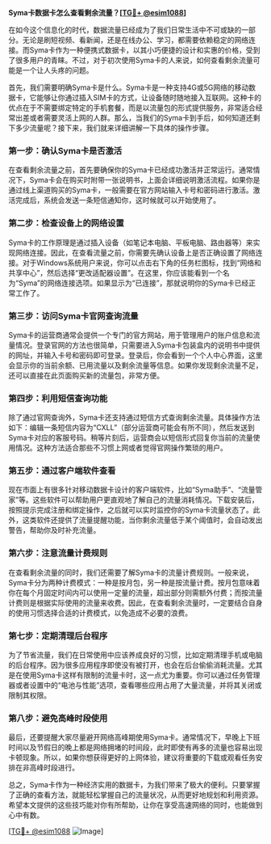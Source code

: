 **Syma卡数据卡怎么查看剩余流量？[[TG💪+ @esim1088](https://t.me/s/esim1088)]**

在如今这个信息化的时代，数据流量已经成为了我们日常生活中不可或缺的一部分。无论是刷短视频、看新闻，还是在线办公、学习，都需要依赖稳定的网络连接。而Syma卡作为一种便携式数据卡，以其小巧便捷的设计和实惠的价格，受到了很多用户的青睐。不过，对于初次使用Syma卡的人来说，如何查看剩余流量可能是一个让人头疼的问题。

首先，我们需要明确Syma卡是什么。Syma卡是一种支持4G或5G网络的移动数据卡，它能够让你通过插入SIM卡的方式，让设备随时随地接入互联网。这种卡的优点在于不需要绑定特定的手机套餐，而是以流量包的形式提供服务，非常适合经常出差或者需要灵活上网的人群。那么，当我们的Syma卡到手后，如何知道还剩下多少流量呢？接下来，我们就来详细讲解一下具体的操作步骤。

### **第一步：确认Syma卡是否激活**
在查看剩余流量之前，首先要确保你的Syma卡已经成功激活并正常运行。通常情况下，Syma卡会在购买时附带一张说明书，上面会详细说明激活流程。如果你是通过线上渠道购买的Syma卡，一般需要在官方网站输入卡号和密码进行激活。激活完成后，系统会发送一条短信通知你，这时候就可以开始使用了。

### **第二步：检查设备上的网络设置**
Syma卡的工作原理是通过插入设备（如笔记本电脑、平板电脑、路由器等）来实现网络连接。因此，在查看流量之前，你需要先确认设备上是否正确设置了网络连接。对于Windows系统用户来说，你可以点击右下角的任务栏图标，找到“网络和共享中心”，然后选择“更改适配器设置”。在这里，你应该能看到一个名为“Syma”的网络连接选项。如果显示为“已连接”，那就说明你的Syma卡已经正常工作了。

### **第三步：访问Syma卡官网查询流量**
Syma卡的运营商通常会提供一个专门的官方网站，用于管理用户的账户信息和流量情况。登录官网的方法也很简单，只需要进入Syma卡包装盒内的说明书中提供的网址，并输入卡号和密码即可登录。登录后，你会看到一个个人中心界面，这里会显示你的当前余额、已用流量以及剩余流量等信息。如果你发现剩余流量不足，还可以直接在此页面购买新的流量包，非常方便。

### **第四步：利用短信查询功能**
除了通过官网查询外，Syma卡还支持通过短信方式查询剩余流量。具体操作方法如下：编辑一条短信内容为“CXLL”（部分运营商可能会有所不同），然后发送到Syma卡对应的客服号码。稍等片刻后，运营商会以短信形式回复你当前的流量使用情况。这种方法适合那些不习惯上网或者觉得官网操作繁琐的用户。

### **第五步：通过客户端软件查看**
现在市面上有很多针对移动数据卡设计的客户端软件，比如“Syma助手”、“流量管家”等。这些软件可以帮助用户更直观地了解自己的流量消耗情况。下载安装后，按照提示完成注册和绑定操作，之后就可以实时监控你的Syma卡流量状态了。此外，这类软件还提供了流量提醒功能，当你剩余流量低于某个阈值时，会自动发出警告，帮助你及时补充流量。

### **第六步：注意流量计费规则**
在查看剩余流量的同时，我们还需要了解Syma卡的流量计费规则。一般来说，Syma卡分为两种计费模式：一种是按月包，另一种是按流量计费。按月包意味着你在每个月固定时间内可以使用一定量的流量，超出部分则需额外付费；而按流量计费则是根据实际使用的流量来收费。因此，在查看剩余流量时，一定要结合自身的使用习惯选择合适的计费模式，以免造成不必要的浪费。

### **第七步：定期清理后台程序**
为了节省流量，我们在日常使用中应该养成良好的习惯，比如定期清理手机或电脑的后台程序。因为很多应用程序即使没有被打开，也会在后台偷偷消耗流量。尤其是在使用Syma卡这样有限制的流量卡时，这一点尤为重要。你可以通过任务管理器或者设置中的“电池与性能”选项，查看哪些应用占用了大量流量，并将其关闭或限制其权限。

### **第八步：避免高峰时段使用**
最后，还要提醒大家尽量避开网络高峰期使用Syma卡。通常情况下，早晚上下班时间以及节假日的晚上都是网络拥堵的时间段，此时即使有再多的流量也容易出现卡顿现象。所以，如果你想获得更好的上网体验，建议将重要的下载或观看任务安排在非高峰时段进行。

总之，Syma卡作为一种经济实用的数据卡，为我们带来了极大的便利。只要掌握了正确的查看方法，就能轻松掌握自己的流量状况，从而更好地规划和利用资源。希望本文提供的这些技巧能对你有所帮助，让你在享受高速网络的同时，也能做到心中有数。

[[TG💪+ @esim1088](https://t.me/s/esim1088) ![Image](https://i.postimg.cc/4NQfJmqS/Snipaste-2025-05-13-00-14-12.png)]